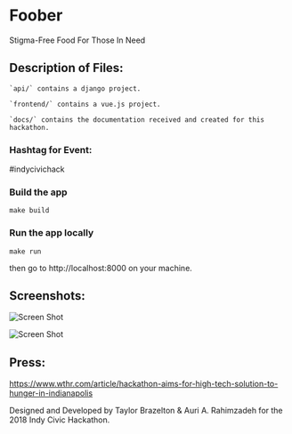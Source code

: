 # Foober

Stigma-Free Food For Those In Need

## Description of Files:

    `api/` contains a django project.

    `frontend/` contains a vue.js project.

    `docs/` contains the documentation received and created for this hackathon.

### Hashtag for Event:
\#indycivichack

### Build the app
```make build```

### Run the app locally
```make run```

then go to http://localhost:8000 on your machine.

## Screenshots:

![Screen Shot](images/Foober1.png?raw=true "Screen Shot")

![Screen Shot](images/Foober2.png?raw=true "Screen Shot")

## Press:

https://www.wthr.com/article/hackathon-aims-for-high-tech-solution-to-hunger-in-indianapolis

Designed and Developed by Taylor Brazelton & Auri A. Rahimzadeh for the 2018 Indy Civic Hackathon.

